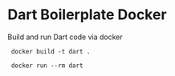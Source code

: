 # Dart Boilerplate Docker

Build and run Dart code via docker

```
 docker build -t dart .

 docker run --rm dart
```
